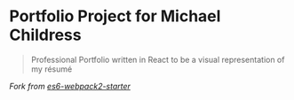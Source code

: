 # Portfolio Project for Michael Childress

> Professional Portfolio written in React to be a visual representation of my résumé 

*Fork from [es6-webpack2-starter](https://github.com/micooz/es6-webpack2-starter)*
